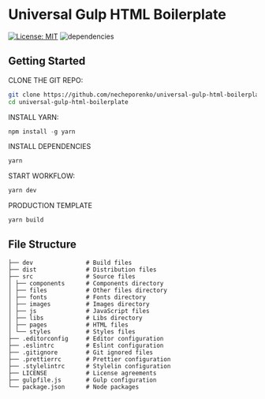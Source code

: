 # Universal Gulp HTML Boilerplate
[![License: MIT](https://img.shields.io/badge/License-MIT-brightgreen.svg)](https://opensource.org/licenses/MIT) ![dependencies](https://img.shields.io/david/necheporenko/universal-gulp-html-boilerplate.svg?style=flat)

## Getting Started

CLONE THE GIT REPO:

```sh
git clone https://github.com/necheporenko/universal-gulp-html-boilerplate
cd universal-gulp-html-boilerplate
```

INSTALL YARN:

```js
npm install -g yarn
```

INSTALL DEPENDENCIES

```sh
yarn
```

START WORKFLOW:

```sh
yarn dev
```

PRODUCTION TEMPLATE

```sh
yarn build
```

## File Structure
```
├── dev               # Build files
├── dist              # Distribution files
├── src               # Source files
│ ├── components      # Components directory
│ ├── files           # Other files directory
│ ├── fonts           # Fonts directory
│ ├── images          # Images directory
│ ├── js              # JavaScript files
│ ├── libs            # Libs directory
│ ├── pages           # HTML files
│ └── styles          # Styles files
├── .editorconfig     # Editor configuration
├── .eslintrc         # Eslint configuration
├── .gitignore        # Git ignored files
├── .prettierrc       # Prettier configuration
├── .stylelintrc      # Stylelin configuration
├── LICENSE           # License agreements
├── gulpfile.js       # Gulp configuration
└── package.json      # Node packages
```
